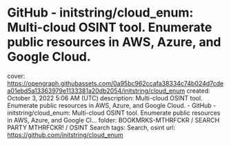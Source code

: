 # GitHub - initstring/cloud_enum: Multi-cloud OSINT tool. Enumerate public resources in AWS, Azure, and Google Cloud.

cover: https://opengraph.githubassets.com/0a95bc962ccafa38334c74b024d7cdea01ebd5a13363979e1133381a20db2054/initstring/cloud_enum
created: October 3, 2022 5:06 AM (UTC)
description: Multi-cloud OSINT tool. Enumerate public resources in AWS, Azure, and Google Cloud. - GitHub - initstring/cloud_enum: Multi-cloud OSINT tool. Enumerate public resources in AWS, Azure, and Google Cl...
folder: BOOKMRKS-MTHRFCKR / SEARCH PARTY MTHRFCKR! / OSINT Search
tags: Search, osint
url: https://github.com/initstring/cloud_enum